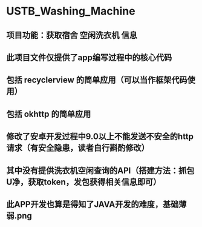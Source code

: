 # USTB_Washing_Machine
## 项目功能：获取宿舍 空闲洗衣机 信息
## 此项目文件仅提供了app编写过程中的核心代码  
## 包括 recyclerview 的简单应用（可以当作框架代码使用）  
## 包括 okhttp 的简单应用  
## 修改了安卓开发过程中9.0以上不能发送不安全的http请求（有安全隐患，读者自行斟酌修改） 
## 其中没有提供洗衣机空闲查询的API（搭建方法：抓包U净，获取token，发包获得相关信息即可） 
## 此APP开发也算是得知了JAVA开发的难度，基础薄弱.png
